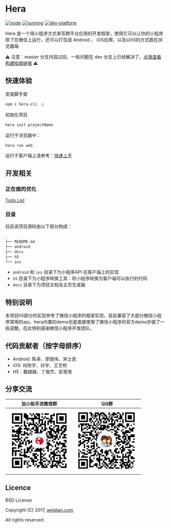 # Hera

[![node](https://img.shields.io/badge/node-%3E%3D%207.6.0-brightgreen.svg?style=flat-square)]()
[![running](https://img.shields.io/badge/Running-Android%20%7C%20iOS%20%7C%20H5%20%7C%20MiniProgram-brightgreen.svg?style=flat-square)]()
[![dev-platform](https://img.shields.io/badge/Dev%20Platrorm-Mac%20%7C%20Win%20%7C%20Linux-brightgreen.svg?style=flat-square)]()


Hera 是一个用小程序方式来写跨平台应用的开发框架，使用它可以让你的小程序除了在微信上运行，还可以打包成 Android 、 iOS应用，以及以h5的方式跑在浏览器端

:warning: 注意：master 分支内容过旧，一些问题在 dev 分支上已经解决了，[点我查看构建指南链接](https://github.com/weidian-inc/hera/blob/master-dev/docs/zh-cn/Quickstart/BuildWithSourceCode.md) :warning:
## 快速体验

安装脚手架

```sh
npm i hera-cli -g
```

初始化项目

```sh
hera init projectName
```

运行于浏览器中：

```sh
hera run web
```

运行于客户端上请参考：[快速上手](https://weidian-inc.github.io/hera/#/basics/quickstart)

## 开发相关
### 正在做的优化
[Todo List](https://github.com/weidian-inc/hera/projects/1)
### 目录
目前该项目源码由以下部分构成：

```tree
.
├── README.md
├── android
├── docs
├── h5
└── ios
```

- `android`   和 `ios` 目录下为小程序API 在客户端上的实现
- `h5` 目录下为小程序转换工具：将小程序转换为客户端可以执行的代码
- `docs` 目录下为项目文档及主页生成器

## 特别说明

本项目h5部分的实现参考了微信小程序的框架实现，目前兼容了大部分微信小程序常用的api。hera内置的demo也是直接使用了微信小程序的官方demo并做了一些调整。在此特别感谢微信小程序开发团队。

## 代码贡献者（按字母排序）

- Android: 陈卓、廖朋伟、宋士民
- iOS:  何欣宇、孙宇、王艺桥
- H5：戴越越、丁俊杰、彭观发

## 分享交流

加小助手进微信群|QQ群
:---:|:---:
<img src="docs/zh-cn/Others/assets/wechat-group.jpg" width="200"/>  |  <img src="docs/zh-cn/Others/assets/qq-group.png" width="200"/>

## Licence

BSD License

Copyright (C) 2017, [weidian.com](https://weidian.com)

All rights reserved.
